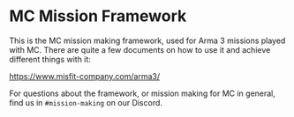 # MC Mission Framework

This is the MC mission making framework, used for Arma 3 missions played with
MC. There are quite a few documents on how to use it and achieve different
things with it:

https://www.misfit-company.com/arma3/

For questions about the framework, or mission making for MC in general, find
us in `#mission-making` on our Discord.
